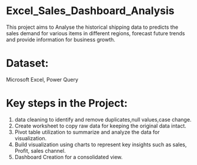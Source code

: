# Excel_Sales_Dashboard_Analysis
This project aims to Analyse the historical shipping data to predicts the sales demand for various items in different regions, forecast future trends and provide information for business growth.

# Dataset:

Microsoft Excel,
Power Query


# Key steps in the Project:

1. data cleaning to identify and remove duplicates,null values,case change.
2. Create worksheet to copy raw data for keeping the original data intact.
3. Pivot table utilization to summarize and analyze the data for visualization.
4. Build visualization using charts to represent key insights such as sales, Profit, sales channel.
5. Dashboard Creation for a consolidated view.
